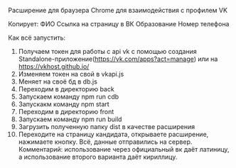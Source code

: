 Расширение для браузера Chrome для взаимодействия с профилем VK

Копирует:
 ФИО
 Ссылка на страницу в ВК
 Образование
 Номер телефона

Как всё запустить:
1. Получаем токен для работы с api vk с помощью создания Standalone-приложение(https://vk.com/apps?act=manage) или на https://vkhost.github.io/
2. Изменяем токен на свой в vkapi.js
3. Меняет на своё бд в db.js
4. Переходим в директорию back
5. Запускаем команду npm run cdb
6. Запускакм команду npm start
7. Переходим в директорию front
8. Запускаем команду npm run build
9. Загрузить полученную папку dist в качестве расширения
10. Переходите на страницу кандидата, открываете расширение, нажимаете кнопку. Всё, данные отправились на сервер.
Комментарий: использование через официальный вк даёт латиницу, а использование второго варианта даёт кириллицу.
